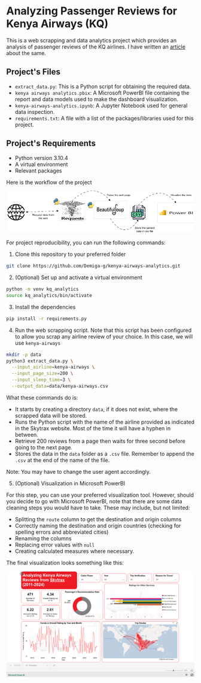 # Analyzing Passenger Reviews for Kenya Airways (KQ)

This is a web scrapping and data analytics project which provides an analysis of passenger reviews of the KQ airlines.
I have written an [article](https://medium.com/@midegageorge2/is-kenya-airways-really-the-pride-of-africa-022f868c804a) about the same.

## Project's Files

- `extract_data.py`: This is a Python script for obtaining the required data.
- `kenya airways analytics.pbix`: A Microsoft PowerBI file containing the report and data models used to make the dashboard visualization.
- `kenya-airways-analytics.ipynb`: A Jupyter Notebook used for general data inspection.
- `requirements.txt`: A file with a list of the packages/libraries used for this project.

## Project's Requirements

- Python version 3.10.4
- A virtual environment
- Relevant packages

Here is the workflow of the project

<img src="images/web%20scrapping%20workflow.png">

For project reproducibility, you can run the following commands:

1. Clone this repository to your preferred folder

```bash
git clone https://github.com/Demiga-g/kenya-airways-analytics.git
```

2. (Optional) Set up and activate a virtual environment

```bash
python -m venv kq_analytics
source kq_analytics/bin/activate
```

3. Install the dependencies

```bash
pip install -r requirements.py
```

4. Run the web scrapping script. Note that this script has been configured to allow you scrap any airline review of your choice. In this case, we will use `kenya-airways`

```bash
mkdir -p data
python3 extract_data.py \
  --input_airline=kenya-airways \
  --input_page_size=200 \
  --input_sleep_time=3 \
  --output_data=data/kenya-airways.csv
```
What these commands do is:

- It starts by creating a directory `data`, if it does not exist, where the scrapped data will be stored.
- Runs the Python script with the name of the airline provided as indicated in the Skytrax website. Most of the time it will have a hyphen in between.
- Retrieve 200 reviews from a page then waits for three second before going to the next page.
- Stores the data in the `data` folder as a `.csv` file. Remember to append the `.csv` at the end of the name of the file.

Note: You may have to change the user agent accordingly.

5. (Optional) Visualization in Microsoft PowerBI

For this step, you can use your preferred visualization tool. However, should you decide to go with Microsoft PowerBI, note that there are some data cleaning steps you would have to take. These may include, but not limited:

- Splitting the `route` column to get the destination and origin columns
- Correctly naming the destination and origin countries (checking for spelling errors and abbreviated cities)
- Renaming the columns
- Replacing error values with `null`
- Creating calculated measures where necessary.

The final visualization looks something like this:

![image](images/overview%20dashboard.png)





